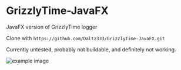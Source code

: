 # GrizzlyTime-JavaFX
JavaFX version of GrizzlyTime logger

Clone with `https://github.com/Daltz333/GrizzlyTime-JavaFX.git`

Currently untested, probably not buildable, and definitely not working. 

![example image](https://i.imgur.com/w6ALv4f.png)
